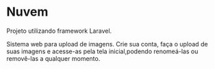 # Nuvem
Projeto utilizando framework Laravel.

Sistema web para upload de imagens. Crie sua conta, faça o upload de suas imagens e acesse-as pela tela inicial,podendo renomeá-las ou removê-las a qualquer momento.
